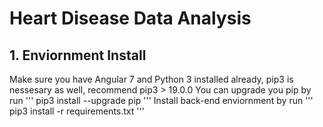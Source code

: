 # Heart Disease Data Analysis
## 1. Enviornment Install
Make sure you have Angular 7 and Python 3 installed already, pip3 is nessesary as well, recommend pip3 > 19.0.0
You can upgrade you pip by run
'''
pip3 install --upgrade pip
'''
Install back-end enviornment by run
'''
pip3 install -r requirements.txt
'''
